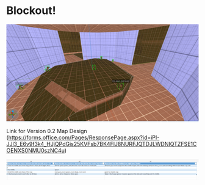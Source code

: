 # Blockout!
![alt text](https://github.com/Maleahristau/phantomoftheabyss/blob/main/images/Screenshot%202024-10-10%20045249.png "Version 0.2 Quake Map")

Link for Version 0.2 Map Design
(https://forms.office.com/Pages/ResponsePage.aspx?id=iPI-JJl3_E6v9f3k4_HJjQPdGis25KVFsb7BK4FlJ8NURFJQTDJLWDNIQTZFSE1COENXS0NMU0szNC4u)

![alt text](https://github.com/Maleahristau/phantomoftheabyss/blob/main/images/Screenshot%202024-10-17%20175546.png "Version 0.2 Quake Map Responses")

